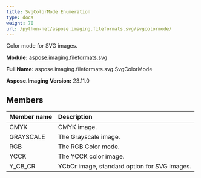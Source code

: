 ```yaml
---
title: SvgColorMode Enumeration
type: docs
weight: 70
url: /python-net/aspose.imaging.fileformats.svg/svgcolormode/
---
```


Сolor mode for SVG images.

**Module:** [aspose.imaging.fileformats.svg](/imaging/python-net/aspose.imaging.fileformats.svg/)

**Full Name:** aspose.imaging.fileformats.svg.SvgColorMode

**Aspose.Imaging Version:** 23.11.0

## **Members**
| **Member name** | **Description** |
| :- | :- |
| CMYK | CMYK image. |
| GRAYSCALE | The Grayscale image. |
| RGB | The RGB Color mode. |
| YCCK | The YCCK color image. |
| Y_CB_CR | YCbCr image, standard option for SVG images. |
